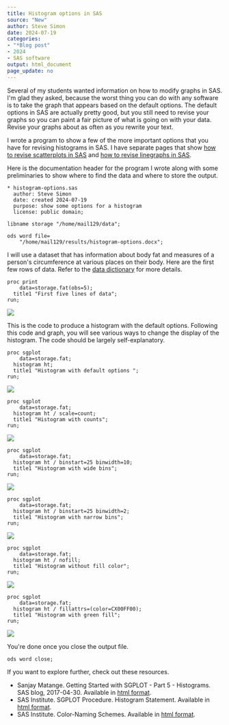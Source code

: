 ```yaml
---
title: Histogram options in SAS
source: "New"
author: Steve Simon
date: 2024-07-19
categories:
- "*Blog post"
- 2024
- SAS software
output: html_document
page_update: no
---
```


Several of my students wanted information on how to modify graphs in SAS. I'm glad they asked, because the worst thing you can do with any software is to take the graph that appears based on the default options. The default options in SAS are actually pretty good, but you still need to revise your graphs so you can paint a fair picture of what is going on with your data. Revise your graphs about as often as you rewrite your text.

I wrote a program to show a few of the more important options that you have for revising histograms in SAS.  I have separate pages that show [how to revise scatterplots in SAS][sim5] and [how to revise linegraphs in SAS][sim6].

<!---more--->

Here is the documentation header for the program I wrote along with some preliminaries to show where to find the data and where to store the output.

```{}
* histogram-options.sas
  author: Steve Simon
  date: created 2024-07-19
  purpose: show some options for a histogram
  license: public domain;

libname storage "/home/mail129/data";

ods word file=
    "/home/mail129/results/histogram-options.docx";
```

I will use a dataset that has information about body fat and measures of a person's circumference at various places on their body. Here are the first few rows of data. Refer to the [data dictionary][sim3] for more details.

[sim3]: https://github.com/pmean/datasets/blob/master/fat.yaml

```{}
proc print
    data=storage.fat(obs=5);
  title1 "First five lines of data";
run;
```

![](http://www.pmean.com/new-images/24/sas-histogram-options-01.png)

This is the code to produce a histogram with the default options. Following this code and graph, you will see various ways to change the display of the histogram. The code should be largely self-explanatory.

```{}
proc sgplot
    data=storage.fat;
  histogram ht;
  title1 "Histogram with default options ";
run;
```

![](http://www.pmean.com/new-images/24/sas-histogram-options-02.png)

```{}
proc sgplot
    data=storage.fat;
  histogram ht / scale=count;
  title1 "Histogram with counts";
run;
```

![](http://www.pmean.com/new-images/24/sas-histogram-options-03.png)

```{}
proc sgplot
    data=storage.fat;
  histogram ht / binstart=25 binwidth=10;
  title1 "Histogram with wide bins";
run;
```

![](http://www.pmean.com/new-images/24/sas-histogram-options-04.png)

```{}
proc sgplot
    data=storage.fat;
  histogram ht / binstart=25 binwidth=2;
  title1 "Histogram with narrow bins";
run;
```

![](http://www.pmean.com/new-images/24/sas-histogram-options-05.png)

```{}
proc sgplot
    data=storage.fat;
  histogram ht / nofill;
  title1 "Histogram without fill color";
run;
```

![](http://www.pmean.com/new-images/24/sas-histogram-options-06.png)

```{}
proc sgplot
    data=storage.fat;
  histogram ht / fillattrs=(color=CX00FF00);
  title1 "Histogram with green fill";
run;
```

![](http://www.pmean.com/new-images/24/sas-histogram-options-07.png)

You're done once you close the output file.

```{}
ods word close;
```

If you want to explore further, check out these resources.

-   Sanjay Matange. Getting Started with SGPLOT - Part 5 - Histograms. SAS blog, 2017-04-30. Available in [html format][sas1].
-   SAS Institute. SGPLOT Procedure. Histogram Statement. Available in [html format][sas2].
-   SAS Institute. Color-Naming Schemes. Available in [html format][sas3].


[sas1]: https://blogs.sas.com/content/graphicallyspeaking/2017/04/30/getting-started-with-sgplot-histograms/
[sas2]: https://documentation.sas.com/doc/en/pgmsascdc/9.4_3.5/grstatproc/n17xrpcduau1f8n1c1nhe477pv18.htm
[sas3]: https://documentation.sas.com/doc/en/pgmsascdc/9.4_3.5/grstatproc/p0edl20cvxxmm9n1i9ht3n21eict.htm

[sim5]: http://new.pmean.com/sas-scatterplot-options/
[sim6]: http://new.pmean.com/sas-linegraph-options/
